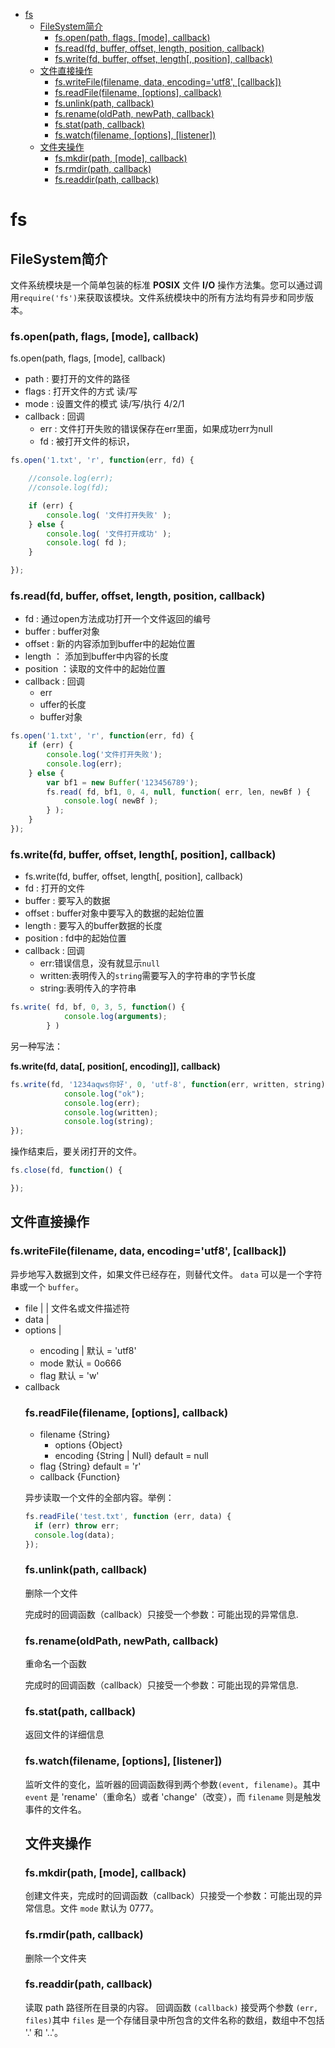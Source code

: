 
<!-- toc orderedList:0 depthFrom:1 depthTo:6 -->

* [fs](#fs)
    * [FileSystem简介](#filesystem简介)
        * [fs.open(path, flags, [mode], callback)](#fsopenpath-flags-mode-callback)
        * [fs.read(fd, buffer, offset, length, position, callback)](#fsreadfd-buffer-offset-length-position-callback)
        * [fs.write(fd, buffer, offset, length[, position], callback)](#fswritefd-buffer-offset-length-position-callback)
    * [文件直接操作](#文件直接操作)
        * [fs.writeFile(filename, data, encoding='utf8', [callback])](#fswritefilefilename-data-encodingutf8-callback)
        * [fs.readFile(filename, [options], callback)](#fsreadfilefilename-options-callback)
        * [fs.unlink(path, callback)](#fsunlinkpath-callback)
        * [fs.rename(oldPath, newPath, callback)](#fsrenameoldpath-newpath-callback)
        * [fs.stat(path, callback)](#fsstatpath-callback)
        * [fs.watch(filename, [options], [listener])](#fswatchfilename-options-listener)
    * [文件夹操作](#文件夹操作)
        * [fs.mkdir(path, [mode], callback)](#fsmkdirpath-mode-callback)
        * [fs.rmdir(path, callback)](#fsrmdirpath-callback)
        * [fs.readdir(path, callback)](#fsreaddirpath-callback)

<!-- tocstop -->

# fs
## FileSystem简介

文件系统模块是一个简单包装的标准 **POSIX** 文件 **I/O** 操作方法集。您可以通过调用`require('fs')`来获取该模块。文件系统模块中的所有方法均有异步和同步版本。

### fs.open(path, flags, [mode], callback)

fs.open(path, flags, [mode], callback)
*   path : 要打开的文件的路径
*   flags : 打开文件的方式 读/写
*   mode : 设置文件的模式 读/写/执行  4/2/1
*   callback : 回调
    * err : 文件打开失败的错误保存在err里面，如果成功err为null
    * fd : 被打开文件的标识，

```js
fs.open('1.txt', 'r', function(err, fd) {

    //console.log(err);
    //console.log(fd);

    if (err) {
        console.log( '文件打开失败' );
    } else {
        console.log( '文件打开成功' );
        console.log( fd );
    }

});
```

### fs.read(fd, buffer, offset, length, position, callback)

*   fd : 通过open方法成功打开一个文件返回的编号
*   buffer : buffer对象
*   offset : 新的内容添加到buffer中的起始位置
*   length ： 添加到buffer中内容的长度
*   position ：读取的文件中的起始位置
*   callback : 回调
    * err
    * uffer的长度
    * buffer对象


```js
fs.open('1.txt', 'r', function(err, fd) {
    if (err) {
        console.log('文件打开失败');
        console.log(err);
    } else {
        var bf1 = new Buffer('123456789');
        fs.read( fd, bf1, 0, 4, null, function( err, len, newBf ) {
            console.log( newBf );
        } );
    }
});

```

### fs.write(fd, buffer, offset, length[, position], callback)

 * fs.write(fd, buffer, offset, length[, position], callback)
 *   fd : 打开的文件
 *   buffer : 要写入的数据
 *   offset : buffer对象中要写入的数据的起始位置
 *   length : 要写入的buffer数据的长度
 *   position : fd中的起始位置
 *   callback : 回调
     * err:错误信息，没有就显示`null`
     * written:表明传入的`string`需要写入的字符串的字节长度
     * string:表明传入的字符串

```js
fs.write( fd, bf, 0, 3, 5, function() {
            console.log(arguments);
        } )
```

另一种写法：

**fs.write(fd, data[, position[, encoding]], callback)**

```js
fs.write(fd, '1234aqws你好', 0, 'utf-8', function(err, written, string) {
            console.log("ok");
            console.log(err);
            console.log(written);
            console.log(string);
});
```

操作结束后，要关闭打开的文件。

```js
fs.close(fd, function() {

});
```

## 文件直接操作

### fs.writeFile(filename, data, encoding='utf8', [callback])

异步地写入数据到文件，如果文件已经存在，则替代文件。 `data` 可以是一个字符串或一个 `buffer`。

 - file <String> | <Buffer> | <Integer> 文件名或文件描述符
 - data <String> | <Buffer>
 - options <Object> | <String>
     - encoding <String> | <Null> 默认 = 'utf8'
     - mode <Integer> 默认 = 0o666
     - flag <String> 默认 = 'w'
 - callback <Function>

### fs.readFile(filename, [options], callback)

 - filename {String}
     - options {Object}
     - encoding {String | Null} default = null
 - flag {String} default = 'r'
 - callback {Function}

异步读取一个文件的全部内容。举例：

```js
fs.readFile('test.txt', function (err, data) {
  if (err) throw err;
  console.log(data);
});
```

### fs.unlink(path, callback)

删除一个文件

完成时的回调函数（callback）只接受一个参数：可能出现的异常信息.

### fs.rename(oldPath, newPath, callback)

重命名一个函数

完成时的回调函数（callback）只接受一个参数：可能出现的异常信息.

### fs.stat(path, callback)

返回文件的详细信息

### fs.watch(filename, [options], [listener])

监听文件的变化，监听器的回调函数得到两个参数`(event, filename)`。其中 `event` 是 'rename'（重命名）或者 'change'（改变），而 `filename` 则是触发事件的文件名。


## 文件夹操作

### fs.mkdir(path, [mode], callback)

创建文件夹，完成时的回调函数（callback）只接受一个参数：可能出现的异常信息。文件 `mode` 默认为 0777。

### fs.rmdir(path, callback)

删除一个文件夹

### fs.readdir(path, callback)

读取 path 路径所在目录的内容。 回调函数 `(callback)` 接受两个参数 `(err, files)`其中 `files` 是一个存储目录中所包含的文件名称的数组，数组中不包括 '.' 和 '..'。
